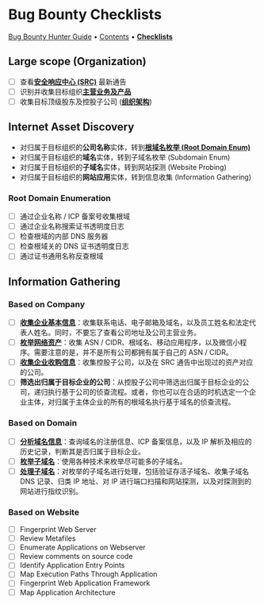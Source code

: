 # Bug Bounty Checklists

[Bug Bounty Hunter Guide](https://app.gitbook.com/o/EOc6S49gNX0wky8nj5si/s/dIwZJMkFd4Zza9vjuuJ7/) • [Contents](table-of-contents.md) • [**Checklists**](pentest-checklists.md)

## Large scope (Organization)

* [ ] 查看[**安全响应中心 (SRC)**](../awesome-bugbounty/src-security-response-center.md) 最新通告
* [ ] 识别并收集目标组织[**主营业务及产品**](../reconnaissance/organization.md#business-and-product)
* [ ] 收集目标顶级股东及控股子公司 ([**组织架构**](../reconnaissance/organization.md#corporate-structure))

## Internet Asset Discovery

* 对归属于目标组织的**公司名称**实体，转到[**根域名枚举 (Root Domain Enum)**](broken-reference)
* 对归属于目标组织的**域名**实体，转到子域名枚举 (Subdomain Enum)
* 对归属于目标组织的**子域名**实体，转到网站探测 (Website Probing)
* 对归属于目标组织的**网站应用**实体，转到信息收集 (Information Gathering)

### Root Domain Enumeration

* [ ] 通过企业名称 / ICP 备案号收集根域
* [ ] 通过企业名称搜索证书透明度日志
* [ ] 检查根域的内部 DNS 服务器
* [ ] 检查根域关的 DNS 证书透明度日志
* [ ] 通过证书通用名称反查根域

## Information Gathering









### Based on Company

* [ ] [**收集企业基本信息**](../reconnaissance/organization.md)：收集联系电话、电子邮箱及域名，以及员工姓名和法定代表人姓名。同时，不要忘了查看公司地址及公司主营业务。
* [ ] [**枚举网络资产**](broken-reference)：收集 ASN / CIDR、根域名、移动应用程序，以及微信小程序。需要注意的是，并不是所有公司都拥有属于自己的 ASN / CIDR。
* [ ] [**收集企业收购信息**](broken-reference)：收集控股子公司，以及在 SRC 通告中出现过的资产对应的公司。
* [ ] **筛选出归属于目标企业的公司**：从控股子公司中筛选出归属于目标企业的公司，递归执行基于公司的侦查流程。或者，你也可以在合适的时机选定一个企业主体，对归属于主体企业的所有的根域名执行基于域名的侦查流程。

### Based on Domain

* [ ] [**分析域名信息**](../reconnaissance/domain-name-analysis.md)：查询域名的注册信息、ICP 备案信息，以及 IP 解析及相应的历史记录，判断其是否归属于目标企业。
* [ ] [**枚举子域名**](../reconnaissance/subdomain-enumeration.md)：使用各种技术来枚举尽可能多的子域名。
* [ ] [**处理子域名**](../reconnaissance/domain-based.md)：对枚举的子域名进行处理，包括验证存活子域名、收集子域名 DNS 记录、归类 IP 地址、对 IP 进行端口扫描和网站探测，以及对探测到的网站进行指纹识别。

### Based on Website

* [ ] Fingerprint Web Server
* [ ] Review Metafiles
* [ ] Enumerate Applications on Webserver
* [ ] Review comments on source code
* [ ] Identify Application Entry Points
* [ ] Map Execution Paths Through Application
* [ ] Fingerprint Web Application Framework
* [ ] Map Application Architecture
